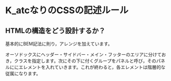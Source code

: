 K_atcなりのCSSの記述ルール
========================

HTMLの構造をどう設計するか？
----------------------
基本的にBEM記法に則り，アレンジを加えています。

オーソドックスにヘッダー・サイドバー・メイン・フッターのエリアに分けておき，クラスを指定します。次にその下に付くグループをパネルと呼び，そのパネルににエレメントを入れていきます。これが終わると，各エレメントは階層的な従属になります。


